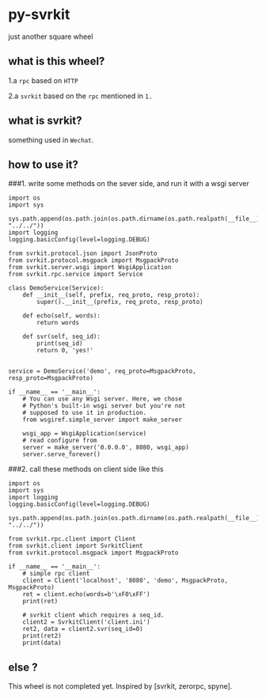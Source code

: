 # py-svrkit
just another square wheel

## what is this wheel?
1.a `rpc` based on `HTTP`

2.a `svrkit` based on the `rpc` mentioned in `1.`

## what is svrkit?
something used in `Wechat`.

## how to use it?

###1. write some methods on the sever side, and run it with a wsgi server

````
import os
import sys

sys.path.append(os.path.join(os.path.dirname(os.path.realpath(__file__)), "../../"))
import logging
logging.basicConfig(level=logging.DEBUG)

from svrkit.protocol.json import JsonProto
from svrkit.protocol.msgpack import MsgpackProto
from svrkit.server.wsgi import WsgiApplication
from svrkit.rpc.service import Service

class DemoService(Service):
    def __init__(self, prefix, req_proto, resp_proto):
        super().__init__(prefix, req_proto, resp_proto)

    def echo(self, words):
        return words

    def svr(self, seq_id):
        print(seq_id)
        return 0, 'yes!'


service = DemoService('demo', req_proto=MsgpackProto, resp_proto=MsgpackProto)

if __name__ == '__main__':
    # You can use any Wsgi server. Here, we chose
    # Python's built-in wsgi server but you're not
    # supposed to use it in production.
    from wsgiref.simple_server import make_server

    wsgi_app = WsgiApplication(service)
    # read configure from
    server = make_server('0.0.0.0', 8080, wsgi_app)
    server.serve_forever()
````


###2. call these methods on client side like this

````
import os
import sys
import logging
logging.basicConfig(level=logging.DEBUG)

sys.path.append(os.path.join(os.path.dirname(os.path.realpath(__file__)), "../../"))

from svrkit.rpc.client import Client
from svrkit.client import SvrkitClient
from svrkit.protocol.msgpack import MsgpackProto

if __name__ == '__main__':
    # simple rpc client
    client = Client('localhost', '8080', 'demo', MsgpackProto, MsgpackProto)
    ret = client.echo(words=b'\xF0\xFF')
    print(ret)

    # svrkit client which requires a seq_id.
    client2 = SvrkitClient('client.ini')
    ret2, data = client2.svr(seq_id=0)
    print(ret2)
    print(data)
````

## else ?

This wheel is not completed yet. Inspired by [svrkit, zerorpc, spyne].